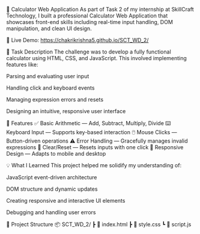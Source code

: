 🧮 Calculator Web Application
As part of Task 2 of my internship at SkillCraft Technology, I built a professional Calculator Web Application that showcases front-end skills including real-time input handling, DOM manipulation, and clean UI design.

🔗 Live Demo: https://chakrikrishna5.github.io/SCT_WD_2/

📝 Task Description
The challenge was to develop a fully functional calculator using HTML, CSS, and JavaScript. This involved implementing features like:

Parsing and evaluating user input

Handling click and keyboard events

Managing expression errors and resets

Designing an intuitive, responsive user interface

🚀 Features
✅ Basic Arithmetic — Add, Subtract, Multiply, Divide
⌨️ Keyboard Input — Supports key-based interaction
🖱️ Mouse Clicks — Button-driven operations
⚠️ Error Handling — Gracefully manages invalid expressions
🧼 Clear/Reset — Resets inputs with one click
📱 Responsive Design — Adapts to mobile and desktop

💡 What I Learned
This project helped me solidify my understanding of:

JavaScript event-driven architecture

DOM structure and dynamic updates

Creating responsive and interactive UI elements

Debugging and handling user errors

📁 Project Structure
📦 SCT_WD_2/
┣ 📄 index.html
┣ 📄 style.css
┗ 📄 script.js
